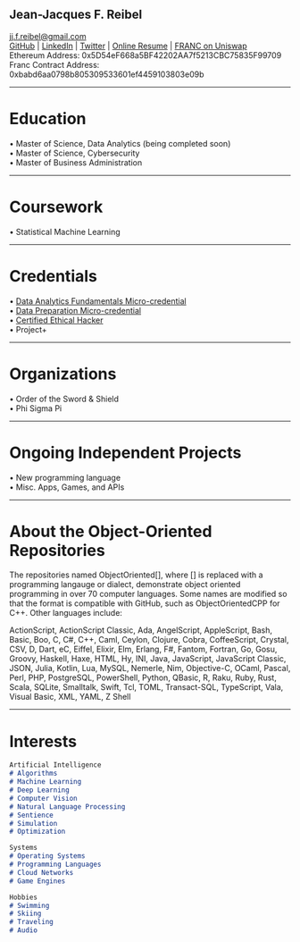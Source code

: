 ## Jean-Jacques F. Reibel   

jj.f.reibel@gmail.com    
[GitHub](https://github.com/JJFReibel) | [LinkedIn](http://www.linkedin.com/in/jj-reibel) | [Twitter](https://twitter.com/jean_reibel) | [Online Resume](https://sites.google.com/view/jj-reibel) | [FRANC on Uniswap](https://app.uniswap.org/#/swap?outputCurrency=0xbabd6aa0798b805309533601ef4459103803e09b)       
Ethereum Address: 0x5D54eF668a5BF42202AA7f5213CBC75835F99709  
Franc Contract Address: 0xbabd6aa0798b805309533601ef4459103803e09b  

____________________________________________________________________________________________________________________________________

# Education
• Master of Science, Data Analytics (being completed soon)  
• Master of Science, Cybersecurity  
• Master of Business Administration  

____________________________________________________________________________________________________________________________________

# Coursework
• Statistical Machine Learning  

____________________________________________________________________________________________________________________________________

# Credentials
• [Data Analytics Fundamentals Micro-credential](https://api.badgr.io/public/assertions/rZmbnxEJSyuhUihylZOmTw)     
• [Data Preparation Micro-credential](https://api.badgr.io/public/assertions/VxElP-ftQW29949Tb1uh6w)     
• [Certified Ethical Hacker](https://aspen.eccouncil.org/VerifyBadge?&type=certification&a=vp1VEDsr3JTQaPYsoO0hBKIfBWaffPfg1XMgf32gbbM=)     
• Project+    

____________________________________________________________________________________________________________________________________

# Organizations
• Order of the Sword & Shield  
• Phi Sigma Pi  

____________________________________________________________________________________________________________________________________

# Ongoing Independent Projects
• New programming language  
• Misc. Apps, Games, and APIs  

____________________________________________________________________________________________________________________________________

# About the Object-Oriented Repositories
The repositories named ObjectOriented[], where [] is replaced with a programming langauge or dialect, demonstrate object oriented programming in over 70 computer languages. Some names are modified so that the format is compatible with GitHub, such as ObjectOrientedCPP for C++. Other languages include:  

ActionScript, ActionScript Classic, Ada, AngelScript, AppleScript, Bash, Basic, Boo, C, C#, C++, Caml, Ceylon, Clojure, Cobra, CoffeeScript, Crystal, CSV, D, Dart, eC, Eiffel, Elixir, Elm, Erlang, F#, Fantom, Fortran, Go, Gosu, Groovy, Haskell, Haxe, HTML, Hy, INI, Java, JavaScript, JavaScript Classic, JSON, Julia, Kotlin, Lua, MySQL, Nemerle, Nim, Objective-C, OCaml, Pascal, Perl, PHP, PostgreSQL, PowerShell, Python, QBasic, R, Raku, Ruby, Rust, Scala, SQLite, Smalltalk, Swift, Tcl, TOML, Transact-SQL, TypeScript, Vala, Visual Basic, XML, YAML, Z Shell  

____________________________________________________________________________________________________________________________________

# Interests

```markdown
Artificial Intelligence
# Algorithms
# Machine Learning
# Deep Learning
# Computer Vision
# Natural Language Processing
# Sentience
# Simulation
# Optimization

Systems
# Operating Systems
# Programming Languages
# Cloud Networks
# Game Engines

Hobbies
# Swimming
# Skiing
# Traveling
# Audio

```
